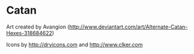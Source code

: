 # Catan

Art created by Avangion (http://www.deviantart.com/art/Alternate-Catan-Hexes-318684622)

Icons by http://dryicons.com and http://www.clker.com
